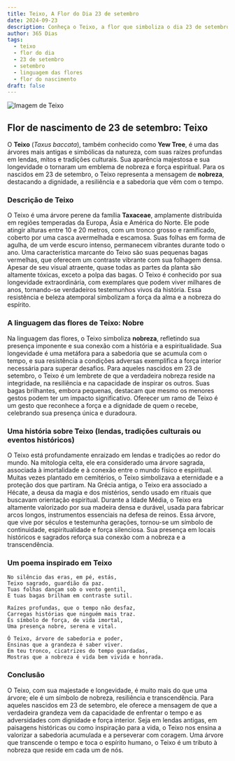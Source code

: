 ```yaml
---
title: Teixo, A Flor do Dia 23 de setembro
date: 2024-09-23
description: Conheça o Teixo, a flor que simboliza o dia 23 de setembro e seu significado 'Nobre'. Explore a beleza e o simbolismo desta flor encantadora.
author: 365 Dias
tags:
  - teixo
  - flor do dia
  - 23 de setembro
  - setembro
  - linguagem das flores
  - flor do nascimento
draft: false
---
```


![Imagem de Teixo](https://cdn.pixabay.com/photo/2018/09/13/21/13/plant-3675760_960_720.jpg#center)


## Flor de nascimento de 23 de setembro: Teixo

O **Teixo** (_Taxus baccata_), também conhecido como **Yew Tree**, é uma das árvores mais antigas e simbólicas da natureza, com suas raízes profundas em lendas, mitos e tradições culturais. Sua aparência majestosa e sua longevidade o tornaram um emblema de nobreza e força espiritual. Para os nascidos em 23 de setembro, o Teixo representa a mensagem de **nobreza**, destacando a dignidade, a resiliência e a sabedoria que vêm com o tempo.

### Descrição de Teixo

O Teixo é uma árvore perene da família **Taxaceae**, amplamente distribuída em regiões temperadas da Europa, Ásia e América do Norte. Ele pode atingir alturas entre 10 e 20 metros, com um tronco grosso e ramificado, coberto por uma casca avermelhada e escamosa. Suas folhas em forma de agulha, de um verde escuro intenso, permanecem vibrantes durante todo o ano. Uma característica marcante do Teixo são suas pequenas bagas vermelhas, que oferecem um contraste vibrante com sua folhagem densa. Apesar de seu visual atraente, quase todas as partes da planta são altamente tóxicas, exceto a polpa das bagas. O Teixo é conhecido por sua longevidade extraordinária, com exemplares que podem viver milhares de anos, tornando-se verdadeiros testemunhos vivos da história. Essa resistência e beleza atemporal simbolizam a força da alma e a nobreza do espírito.

### A linguagem das flores de Teixo: Nobre

Na linguagem das flores, o Teixo simboliza **nobreza**, refletindo sua presença imponente e sua conexão com a história e a espiritualidade. Sua longevidade é uma metáfora para a sabedoria que se acumula com o tempo, e sua resistência a condições adversas exemplifica a força interior necessária para superar desafios. Para aqueles nascidos em 23 de setembro, o Teixo é um lembrete de que a verdadeira nobreza reside na integridade, na resiliência e na capacidade de inspirar os outros. Suas bagas brilhantes, embora pequenas, destacam que mesmo os menores gestos podem ter um impacto significativo. Oferecer um ramo de Teixo é um gesto que reconhece a força e a dignidade de quem o recebe, celebrando sua presença única e duradoura.

### Uma história sobre Teixo (lendas, tradições culturais ou eventos históricos)

O Teixo está profundamente enraizado em lendas e tradições ao redor do mundo. Na mitologia celta, ele era considerado uma árvore sagrada, associada à imortalidade e à conexão entre o mundo físico e espiritual. Muitas vezes plantado em cemitérios, o Teixo simbolizava a eternidade e a proteção dos que partiram. Na Grécia antiga, o Teixo era associado a Hécate, a deusa da magia e dos mistérios, sendo usado em rituais que buscavam orientação espiritual. Durante a Idade Média, o Teixo era altamente valorizado por sua madeira densa e durável, usada para fabricar arcos longos, instrumentos essenciais na defesa de reinos. Essa árvore, que vive por séculos e testemunha gerações, tornou-se um símbolo de continuidade, espiritualidade e força silenciosa. Sua presença em locais históricos e sagrados reforça sua conexão com a nobreza e a transcendência.

### Um poema inspirado em Teixo

```
No silêncio das eras, em pé, estás,  
Teixo sagrado, guardião da paz.  
Tuas folhas dançam sob o vento gentil,  
E tuas bagas brilham em contraste sutil.  

Raízes profundas, que o tempo não desfaz,  
Carregas histórias que ninguém mais traz.  
És símbolo de força, de vida imortal,  
Uma presença nobre, serena e vital.  

Ó Teixo, árvore de sabedoria e poder,  
Ensinas que a grandeza é saber viver.  
Em teu tronco, cicatrizes do tempo guardadas,  
Mostras que a nobreza é vida bem vivida e honrada.  
```

### Conclusão

O Teixo, com sua majestade e longevidade, é muito mais do que uma árvore; ele é um símbolo de nobreza, resiliência e transcendência. Para aqueles nascidos em 23 de setembro, ele oferece a mensagem de que a verdadeira grandeza vem da capacidade de enfrentar o tempo e as adversidades com dignidade e força interior. Seja em lendas antigas, em paisagens históricas ou como inspiração para a vida, o Teixo nos ensina a valorizar a sabedoria acumulada e a perseverar com coragem. Uma árvore que transcende o tempo e toca o espírito humano, o Teixo é um tributo à nobreza que reside em cada um de nós.